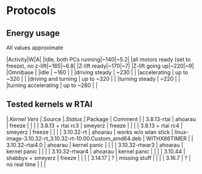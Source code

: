 # Protocols

## Energy usage

All values approximate

|Activity|W|A|
|Idle, both PCs running|~140|~5.2|
|all motors ready (set to freeze), no z-lift|~165|~6.8|
|Z-lift ready|~170|~7|
|Z-lift going up|~220|~9|
|Omnibase |
|idle | ~160 | |
|driving steady | ~230 | |
|accelerating | up to ~320 | |
|driving and turning | up to ~320 | |
|turning steady | ~220 | |
|turning accelerating | up to ~280 | |

## Tested kernels w RTAI

|_.Kernel Vers      |_.Source |_.Status |_.Package | Comment |
| 3.8.13-rtai       | ahoarau | freeze |  |  |
| 3.8.13 + rtai rc3 | smeyerz | freeze  |  | |
| 3.8.13 + rtai rc4 | smeyerz | freeze  |  | |
| 3.10.32-rt        | ahoarau | works w/o wlan stick  | linux-image-3.10.32-rt_3.10.32-rt-10.00.Custom_amd64.deb | WITHX86TIMER |
| 3.10.32-rtai4.0   | ahoarau | kernel panic |  | |
| 3.10.32-rtwar3    | ahoarau | kernel panic |  | |
| 3.10.32-rtwar4    | ahoarau | kernel panic |  | |
| 3.10.44 | shabbyx + smeyerz | freeze | | |
| 3.14.17 | ? | missing stuff | | |
| 3.16.7 | ? | no real time | | |

